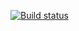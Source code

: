 [![Build status](https://ci.appveyor.com/api/projects/status/hn5b2ugisu4bu222?svg=true)](https://ci.appveyor.com/project/EvgeniaRepina/hw-api-ci)